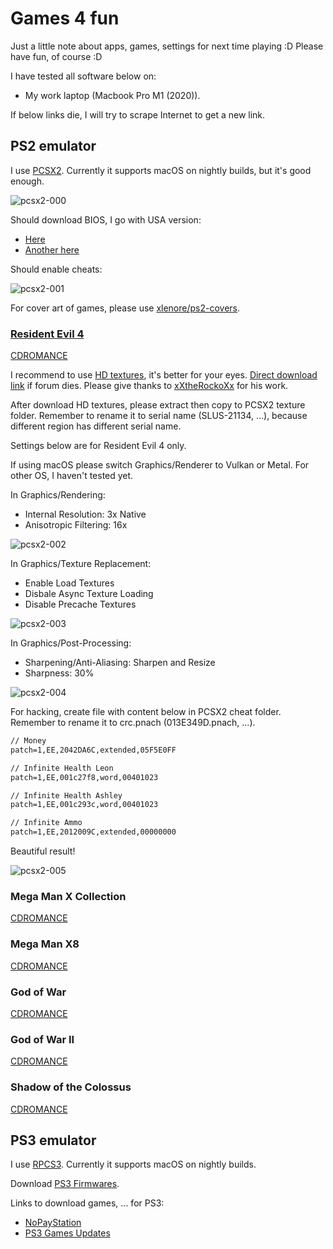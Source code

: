 # Games 4 fun

Just a little note about apps, games, settings for next time playing :D Please
have fun, of course :D

I have tested all software below on:

- My work laptop (Macbook Pro M1 (2020)).

If below links die, I will try to scrape Internet to get a new link.

## PS2 emulator

I use [PCSX2](https://github.com/PCSX2/pcsx2). Currently it supports macOS on
nightly builds, but it's good enough.

![pcsx2-000](https://raw.githubusercontent.com/haunt98/posts-images/main/pcsx2-000.png)

Should download BIOS, I go with USA version:

- [Here](https://emulation.gametechwiki.com/index.php/Emulator_files#PlayStation_2)
- [Another here](https://cdromance.com/bios-files/)

Should enable cheats:

![pcsx2-001](https://raw.githubusercontent.com/haunt98/posts-images/main/pcsx2-001.png)

For cover art of games, please use
[xlenore/ps2-covers](https://github.com/xlenore/ps2-covers).

### [Resident Evil 4](https://wiki.pcsx2.net/Resident_Evil_4)

[CDROMANCE](https://cdromance.com/ps2-iso/resident-evil-4-usa/)

I recommend to use
[HD textures](https://gbatemp.net/threads/resident-evil-4-hd-textures-update-2.615869/),
it's better for your eyes.
[Direct download link](https://www.mediafire.com/file/eyspelayfqtfz7a/R.4.hd.textures.xXthe.RockoXx.rar/file)
if forum dies. Please give thanks to
[xXtheRockoXx](https://ko-fi.com/xxtherockoxx) for his work.

After download HD textures, please extract then copy to PCSX2 texture folder.
Remember to rename it to serial name (SLUS-21134, ...), because different region
has different serial name.

Settings below are for Resident Evil 4 only.

If using macOS please switch Graphics/Renderer to Vulkan or Metal. For other OS,
I haven't tested yet.

In Graphics/Rendering:

- Internal Resolution: 3x Native
- Anisotropic Filtering: 16x

![pcsx2-002](https://raw.githubusercontent.com/haunt98/posts-images/main/pcsx2-002.png)

In Graphics/Texture Replacement:

- Enable Load Textures
- Disbale Async Texture Loading
- Disable Precache Textures

![pcsx2-003](https://raw.githubusercontent.com/haunt98/posts-images/main/pcsx2-003.png)

In Graphics/Post-Processing:

- Sharpening/Anti-Aliasing: Sharpen and Resize
- Sharpness: 30%

![pcsx2-004](https://raw.githubusercontent.com/haunt98/posts-images/main/pcsx2-004.png)

For hacking, create file with content below in PCSX2 cheat folder. Remember to
rename it to crc.pnach (013E349D.pnach, ...).

```txt
// Money
patch=1,EE,2042DA6C,extended,05F5E0FF

// Infinite Health Leon
patch=1,EE,001c27f8,word,00401023

// Infinite Health Ashley
patch=1,EE,001c293c,word,00401023

// Infinite Ammo
patch=1,EE,2012009C,extended,00000000
```

Beautiful result!

![pcsx2-005](https://raw.githubusercontent.com/haunt98/posts-images/main/pcsx2-005.png)

### Mega Man X Collection

[CDROMANCE](https://cdromance.com/ps2-iso/mega-man-x-collection-usa/)

### Mega Man X8

[CDROMANCE](https://cdromance.com/ps2-iso/mega-man-x8-usa/)

### God of War

[CDROMANCE](https://cdromance.com/ps2-iso/god-of-war-usa/)

### God of War II

[CDROMANCE](https://cdromance.com/ps2-iso/god-of-war-ii-usa-2/)

### Shadow of the Colossus

[CDROMANCE](https://cdromance.com/ps2-iso/shadow-of-the-colossus-usa-2/)

## PS3 emulator

I use [RPCS3](https://github.com/RPCS3/rpcs3). Currently it supports macOS on
nightly builds.

Download
[PS3 Firmwares](https://www.playstation.com/en-us/support/hardware/ps3/system-software/).

Links to download games, ... for PS3:

- [NoPayStation](https://nopaystation.com/)
- [PS3 Games Updates](http://demo.aldostools.org/updates.html)

